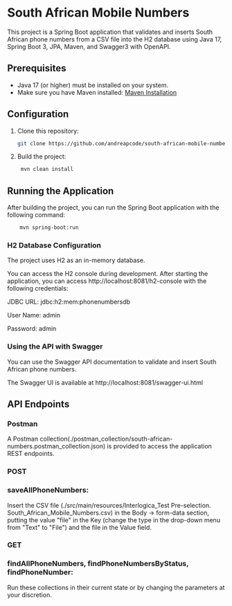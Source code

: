 
# **South African Mobile Numbers**

This project is a Spring Boot application that validates and inserts South African phone numbers from a CSV file into the H2 database using Java 17, Spring Boot 3, JPA, Maven, and Swagger3 with OpenAPI.

## Prerequisites

- Java 17 (or higher) must be installed on your system.
- Make sure you have Maven installed: [Maven Installation](https://maven.apache.org/install.html)

## Configuration

1. Clone this repository:

   ```bash
   git clone https://github.com/andreapcode/south-african-mobile-numbers.git 
   
2. Build the project:

   ```bash
    mvn clean install


## Running the Application
After building the project, you can run the Spring Boot application with the following command:

```bash
    mvn spring-boot:run
```

### H2 Database Configuration

The project uses H2 as an in-memory database.

You can access the H2 console during development. After starting the application, you can access http://localhost:8081/h2-console with the following credentials:

JDBC URL: jdbc:h2:mem:phonenumbersdb

User Name: admin

Password:  admin

### Using the API with Swagger

You can use the Swagger API documentation to validate and insert South African phone numbers. 

The Swagger UI is available at http://localhost:8081/swagger-ui.html


## API Endpoints

### Postman

A Postman collection(./postman_collection/south-african-numbers.postman_collection.json) is provided to access the application REST endpoints.

### POST
### saveAllPhoneNumbers:

Insert the CSV file (./src/main/resources/Interlogica_Test Pre-selection. South_African_Mobile_Numbers.csv) in the Body -> form-data section, putting the value "file" in the Key (change the type in the drop-down menu from "Text" to "File") and the file in the Value field.


### GET
### findAllPhoneNumbers, findPhoneNumbersByStatus, findPhoneNumber:

Run these collections in their current state or by changing the parameters at your discretion.